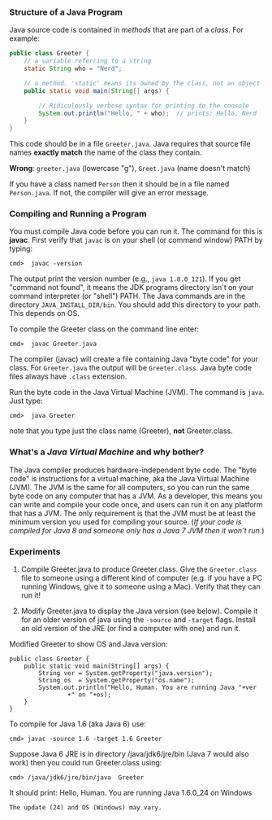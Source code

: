 
### Structure of a Java Program

Java source code is contained in *methods* that are part of a *class*.
For example:
```java
public class Greeter {
    // a variable referring to a string
    static String who = "Nerd";

    // a method. 'static' means its owned by the class, not an object
    public static void main(String[] args) {

        // Ridiculously verbose syntax for printing to the console
        System.out.println("Hello, " + who);  // prints: Hello, Nerd
    }
}
```
This code should be in a file `Greeter.java`.
Java requires that source file names **exactly match** the name of the class they contain.  

**Wrong**: `greeter.java` (lowercase "g"), `Greet.java` (name doesn't match)

If you have a class named `Person` then it should be in a file named `Person.java`.  If not, the compiler will give an error message.

### Compiling and Running a Program

You must compile Java code before you can run it. The command for this is **javac**. First verify that `javac` is on your shell (or command window) PATH by typing:
```
cmd>  javac -version
```
The output print the version number (e.g., `java 1.8.0_121`).
If you get "command not found", it means the JDK programs directory isn't on your command interpreter (or "shell") PATH.  The Java commands are in the directory `JAVA_INSTALL_DIR/bin`.  You should add this directory to your path. This depends on OS.

To compile the Greeter class on the command line enter:
```
cmd>  javac Greeter.java
```

The compiler (javac) will create a file containing Java "byte code" for your class. For `Greeter.java` the output will be `Greeter.class`.  Java byte code files always have `.class` extension.

Run the byte code in the Java Virtual Machine (JVM).  The command is `java`.  Just type:
```
cmd>  java Greeter
```
note that you type just the class name (Greeter), **not** Greeter.class.

### What's a *Java Virtual Machine* and why bother?

The Java compiler produces hardware-independent byte code.
The "byte code" is instructions for a virtual machine, aka the Java Virtual Machine (JVM).  The JVM is the same for all computers, so you can run the
same byte code on any computer that has a JVM.  As a developer, this
means you can write and compile your code once, and users can run it
on any platform that has a JVM.  The only requirement is that the JVM
must be at least the minimum version you used for compiling your source.
(*If your code is compiled for Java 8 and someone only has a Java 7 JVM
then it won't run.*)

### Experiments

1. Compile Greeter.java to produce Greeter.class.  Give the
`Greeter.class` file to someone using a different kind of computer
(e.g. if you have a PC running Windows, give it to someone using a Mac).
Verify that they can run it!

2. Modify Greeter.java to display the Java version (see below). Compile it for an older version of java using the `-source` and `-target` flags.  Install an old version of the JRE (or find a computer with one) and run it.

Modified Greeter to show OS and Java version:
```
public class Greeter {
    public static void main(String[] args) {
        String ver = System.getProperty("java.version");
        String os  = System.getProperty("os.name");
        System.out.println("Hello, Human. You are running Java "+ver
                +" on "+os);
    }
}
```
To compile for Java 1.6 (aka Java 6) use:
```
cmd> javac -source 1.6 -target 1.6 Greeter
```

Suppose Java 6 JRE is in directory /java/jdk6/jre/bin (Java 7 would also work) then you could run Greeter.class using:
```
cmd> /java/jdk6/jre/bin/java  Greeter
```
It should print:
Hello, Human. You are running Java 1.6.0_24 on Windows 
```
The update (24) and OS (Windows) may vary.

